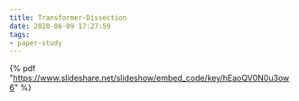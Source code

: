 ```yaml
---
title: Transformer-Dissection
date: 2020-06-09 17:27:59
tags:
- paper-study
---
```


{% pdf "https://www.slideshare.net/slideshow/embed_code/key/hEaoQV0N0u3ow6" %}
